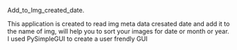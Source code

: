 Add_to_Img_created_date.

This application is created to read img meta data cresated date and add it to the name of img, will help you to sort your images for date or month or year.
I used PySimpleGUI to create a user frendly GUI
